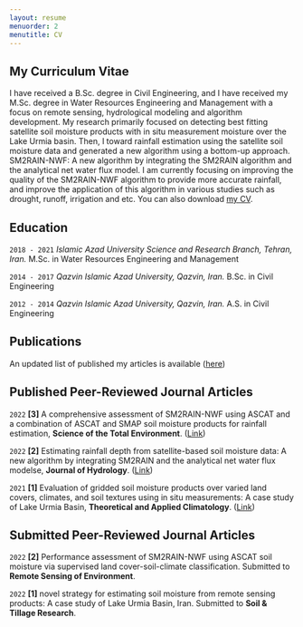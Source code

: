 ```yaml
---
layout: resume
menuorder: 2
menutitle: CV
---
```

## My Curriculum Vitae

I have received a B.Sc. degree in Civil Engineering, and I have received my M.Sc. degree in Water Resources Engineering and Management with a focus on remote sensing, hydrological modeling and algorithm development. 
My research primarily focused on detecting best fitting satellite soil moisture products with in situ measurement moisture over the Lake Urmia basin. Then, I toward rainfall estimation using the satellite soil moisture data and generated a new algorithm using a bottom-up approach. 
SM2RAIN-NWF: A new algorithm by integrating the SM2RAIN algorithm and the analytical net water flux model. 
I am currently focusing on improving the quality of the SM2RAIN-NWF algorithm to provide more accurate rainfall, and improve the application of this algorithm in various studies such as drought, runoff, irrigation and etc. 
You can also download [my CV](/files/exampele).

## Education

`2018 - 2021`
_Islamic Azad University Science and Research Branch, Tehran, Iran._
M.Sc. in Water Resources Engineering and Management 

`2014 - 2017`
_Qazvin Islamic Azad University, Qazvin, Iran._
B.Sc. in Civil Engineering 

`2012 - 2014`
_Qazvin Islamic Azad University, Qazvin, Iran._
A.S. in Civil Engineering 


## Publications
An updated list of published my articles is available ([here](https://scholar.google.com/citations?user=SI0yqk0AAAAJ&hl=en))  
## Published Peer-Reviewed Journal Articles
`2022`
__[3]__ A comprehensive assessment of SM2RAIN-NWF using ASCAT and a combination of ASCAT and SMAP soil moisture products for rainfall estimation, __Science of the Total Environment__. ([Link](https://www.sciencedirect.com/science/article/abs/pii/S0048969722035136)) 

`2022`
__[2]__ Estimating rainfall depth from satellite-based soil moisture data: A new algorithm by integrating SM2RAIN and the analytical net water flux modelse, __Journal of Hydrology__. ([Link](https://www.sciencedirect.com/science/article/abs/pii/S0022169422004437)) 

`2021`
__[1]__ Evaluation of gridded soil moisture products over varied land covers, climates, and soil textures using in situ measurements: A case study of Lake Urmia Basin, __Theoretical and Applied Climatology__. ([Link](https://link.springer.com/article/10.1007/s00704-021-03678-x)) 




## Submitted Peer-Reviewed Journal Articles
`2022`
__[2]__ Performance assessment of SM2RAIN-NWF using ASCAT soil moisture via supervised land cover-soil-climate classification. Submitted to __Remote Sensing of Environment__.

`2022`
__[1]__ novel strategy for estimating soil moisture from remote sensing products: A case study of Lake Urmia Basin, Iran. Submitted to __Soil & Tillage Research__.



<!-- ### Footer

Last updated: May 2013 -->


